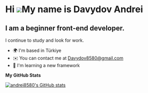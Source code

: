 Hi ![](https://user-images.githubusercontent.com/18350557/176309783-0785949b-9127-417c-8b55-ab5a4333674e.gif)My name is Davydov Andrei
======================================================================================================================================

I am a beginner front-end developer.
------------------------------------

I continue to study and look for work.

* 🌍  I'm based in Türkiye
* ✉️  You can contact me at [Davydov8580@gmail.com](mailto:Davydov8580@gmail.com)
* 🧠  I'm learning a new framework





<b>My GitHub Stats</b>

<a href="http://www.github.com/andrei8580"><img src="https://github-readme-stats.vercel.app/api?username=andrei8580&show_icons=true&hide=&count_private=true&title_color=0891b2&text_color=ffffff&icon_color=0891b2&bg_color=1c1917&hide_border=true&show_icons=true" alt="andrei8580's GitHub stats" /></a>

